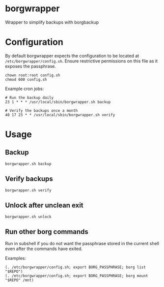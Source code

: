 # borgwrapper
Wrapper to simplify backups with borgbackup

# Configuration
By default borgwrapper expects the configuration to be located at `/etc/borgwrapper/config.sh`.
Ensure restrictive permissions on this file as it exposes the passphrase.

    chown root:root config.sh
    chmod 600 config.sh
    
Example cron jobs:
    
    # Run the backup daily
    23 1 * * * /usr/local/sbin/borgwrapper.sh backup
    
    # Verify the backups once a month
    40 17 23 * * /usr/local/sbin/borgwrapper.sh verify

# Usage
## Backup

    borgwrapper.sh backup
## Verify backups

    borgwrapper.sh verify
## Unlock after unclean exit

    borgwrapper.sh unlock
## Run other borg commands
Run in subshell if you do not want the passphrase stored in the current shell even after the commands have exited.

Examples:

    (. /etc/borgwrapper/config.sh; export BORG_PASSPHRASE; borg list "$REPO")
    (. /etc/borgwrapper/config.sh; export BORG_PASSPHRASE; borg mount "$REPO" /mnt)
